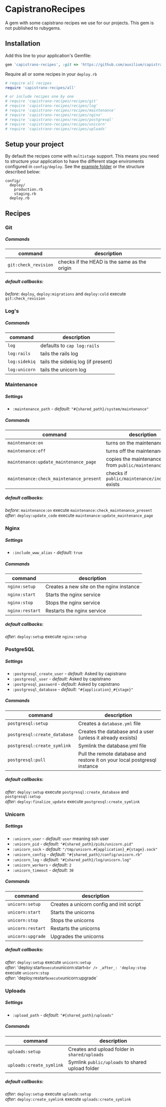 # CapistranoRecipes

A gem with some capistrano recipes we use for our projects. This gem is not published to rubygems.

## Installation

Add this line to your application's Gemfile:

```ruby
gem 'capistrano-recipes', :git => 'https://github.com/auxilium/capistrano-recipes.git'
```

Require all or some recipes in your `deploy.rb`

```ruby
# require all recipes
require 'capistrano-recipes/all'

# or include recipes one by one
# require 'capistrano-recipes/recipes/git'
# require 'capistrano-recipes/recipes/log'
# require 'capistrano-recipes/recipes/maintenance'
# require 'capistrano-recipes/recipes/nginx'
# require 'capistrano-recipes/recipes/postgresql'
# require 'capistrano-recipes/recipes/unicorn'
# require 'capistrano-recipes/recipes/uploads'
```

## Setup your project

By default the recipes come with `multistage` support. This means you need to structure your application to have the different stage enviroments configured in `config/deploy`. See the [example folder](example/) or the structure described below:

```
config/
  deploy/
    production.rb
    staging.rb
  deploy.rb
```

## Recipes

### Git

##### Commands

| command              | description                                  |
| -------------------- | -------------------------------------------- |
| `git:check_revision` | checks if the HEAD is the same as the origin |

##### default callbacks:

_before_: `deploy`, `deploy:migrations` and `deploy:cold` execute `git:check_revision`

### Log's

##### Commands

| command       | description                        |
| ------------- | ---------------------------------- |
| `log`         | defaults to `cap log:rails`        |
| `log:rails`   | tails the rails log                |
| `log:sidekiq` | tails the sidekiq log (if present) |
| `log:unicorn` | tails the unicorn log              |

### Maintenance

##### Settings

- `:maintenance_path` - _default:_ `"#{shared_path}/system/maintenance"`

##### Commands

| command                                 | description                                           |
| --------------------------------------- | ----------------------------------------------------- |
| `maintenance:on`                        | turns on the maintenance page                         |
| `maintenance:off`                       | turns off the maintenance page                        |
| `maintenance:update_maintenance_page`   | copies the maintenance page from `public/maintenance` |
| `maintenance:check_maintenance_present` | checks if `public/maintenance/index.html` exists      |

##### default callbacks:

_before_: `maintenance:on` execute `maintenance:check_maintenance_present`<br />
_after_: `deploy:update_code` execute `maintenance:update_maintenance_page`

### Nginx

##### Settings

- `:include_www_alias` - _default:_ `true`

##### Commands

| command         | description                              |
| --------------- | ---------------------------------------- |
| `nginx:setup`   | Creates a new site on the nginx instance |
| `nginx:start`   | Starts the nginx service                 |
| `nginx:stop`    | Stops the nginx service                  |
| `nginx:restart` | Restarts the nginx service               |

##### default callbacks:

_after_: `deploy:setup` execute `nginx:setup`

### PostgreSQL

##### Settings

- `:postgresql_create_user` - _default:_ Asked by capistrano
- `:postgresql_user` - _default:_ Asked by capistrano
- `:postgresql_password` - _default:_ Asked by capistrano
- `:postgresql_database` - _default:_ `"#{application}_#{stage}"`

##### Commands

| command                      | description                                                               |
| ---------------------------- | ------------------------------------------------------------------------- |
| `postgresql:setup`           | Creates a `database.yml` file                                             |
| `postgresql:create_database` | Creates the database and a user (unless it already exsists)               |
| `postgresql:create_symlink`  | Symlink the database.yml file                                             |
| `postgresql:pull`            | Pull the remote database and restore it on your local postgresql instance |

##### default callbacks:

_after_: `deploy:setup` execute `postgresql:create_database` and `postgresql:setup`<br />
_after_: `deploy:finalize_update` execute `postgresql:create_symlink`

### Unicorn

##### Settings

- `:unicorn_user` - _default:_ `user` meaning ssh user
- `:unicorn_pid` - _default:_ `"#{shared_path}/pids/unicorn.pid"`
- `:unicorn_sock` - _default:_ `"/tmp/unicorn.#{application}_#{stage}.sock"`
- `:unicorn_config` - _default:_ `"#{shared_path}/config/unicorn.rb"`
- `:unicorn_log` - _default:_ `"#{shared_path}/log/unicorn.log"`
- `:unicorn_workers` - _default:_ `2`
- `:unicorn_timeout` - _default:_ `30`

##### Commands

| command           | description                              |
| ----------------- | ---------------------------------------- |
| `unicorn:setup`   | Creates a unicorn config and init script |
| `unicorn:start`   | Starts the unicorns                      |
| `unicorn:stop`    | Stops the unicorns                       |
| `unicorn:restart` | Restarts the unicorns                    |
| `unicorn:upgrade` | Upgrades the unicorns                    |

##### default callbacks:

_after_: `deploy:setup` execute `unicorn:setup`<br />
_after_: 'deploy:start` execute `unicorn:start`<br />
_after_: 'deploy:stop` execute `unicorn:stop`<br />
_after_: 'deploy:restart` execute `unicorn:upgrade`

### Uploads

##### Settings

- `:upload_path` - _default:_ `"#{shared_path}/uploads"`

##### Commands

| command                  | description                                      |
| ------------------------ | ------------------------------------------------ |
| `uploads:setup`          | Creates and upload folder in `shared/uploads`    |
| `uploads:create_symlink` | Symlink `public/uploads` to shared upload folder |

##### default callbacks:

_after_: `deploy:setup` execute `uploads:setup`<br />
_after_: `deploy:create_symlink` execute `uploads:create_symlink`
